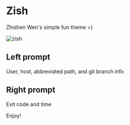 # Zish

Zhishen Wen's simple fun theme =)

![zish](./zish_preview.png)

## Left prompt
User, host, abbreviated path, and git branch info

## Right prompt
Exit code and time

Enjoy!
